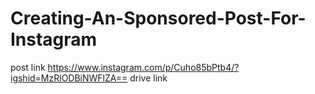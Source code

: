 # Creating-An-Sponsored-Post-For-Instagram

 post link
https://www.instagram.com/p/Cuho85bPtb4/?igshid=MzRlODBiNWFlZA==
drive link

